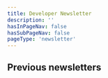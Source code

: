 ```yaml
---
title: Developer Newsletter
description: ''
hasInPageNav: false
hasSubPageNav: false
pageType: 'newsletter'
---
```


<Promo
  title="Sitecore for Developers"
  description="Sitecore for Developers newsletter bundles up the best technical info available from our global developer ecosystem and delivers it directly to your inbox. Each month, Sitecore for Developers will bring you: Product announcements, new features, and improvements."
  imageSource="https://mss-p-006-delivery.stylelabs.cloud/api/public/content/2bc771703b30475a822c08c61493cee8?v=199716f6"
  linkText="Subscribe now"
  linkHref="https://www.sitecore.com/newsletter/sitecore-for-developers" isImageLeft={false}
/>

## Previous newsletters